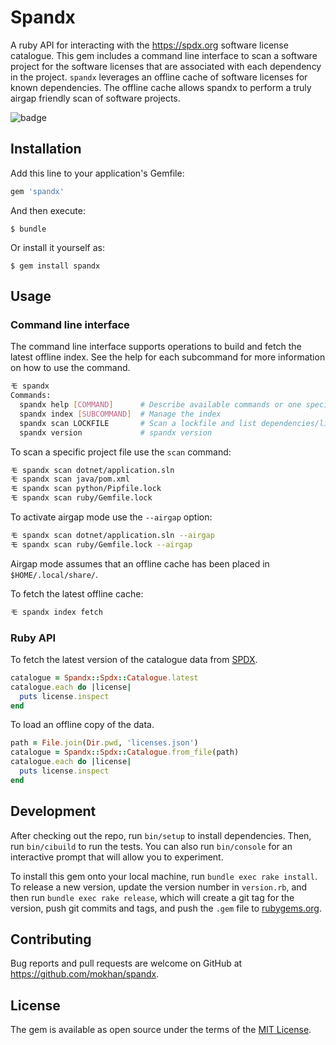 # Spandx

A ruby API for interacting with the https://spdx.org software license catalogue.
This gem includes a command line interface to scan a software project for the
software licenses that are associated with each dependency in the project.
`spandx` leverages an offline cache of software licenses for known dependencies.
The offline cache allows spandx to perform a truly airgap friendly scan of software
projects.

![badge](https://github.com/mokhan/spandx/workflows/ci/badge.svg)

## Installation

Add this line to your application's Gemfile:

```ruby
gem 'spandx'
```

And then execute:

    $ bundle

Or install it yourself as:

    $ gem install spandx

## Usage

### Command line interface

The command line interface supports operations to build and fetch the latest offline index.
See the help for each subcommand for more information on how to use the command.

```bash
モ spandx
Commands:
  spandx help [COMMAND]      # Describe available commands or one specific command
  spandx index [SUBCOMMAND]  # Manage the index
  spandx scan LOCKFILE       # Scan a lockfile and list dependencies/licenses
  spandx version             # spandx version
```

To scan a specific project file use the `scan` command:

```bash
モ spandx scan dotnet/application.sln
モ spandx scan java/pom.xml
モ spandx scan python/Pipfile.lock
モ spandx scan ruby/Gemfile.lock
```

To activate airgap mode use the `--airgap` option:

```bash
モ spandx scan dotnet/application.sln --airgap
モ spandx scan ruby/Gemfile.lock --airgap
```

Airgap mode assumes that an offline cache has been placed in `$HOME/.local/share/`.

To fetch the latest offline cache:

```bash
モ spandx index fetch
```

### Ruby API

To fetch the latest version of the catalogue data from [SPDX](https://spdx.org/licenses/licenses.json).

```ruby
catalogue = Spandx::Spdx::Catalogue.latest
catalogue.each do |license|
  puts license.inspect
end
```

To load an offline copy of the data.

```ruby
path = File.join(Dir.pwd, 'licenses.json')
catalogue = Spandx::Spdx::Catalogue.from_file(path)
catalogue.each do |license|
  puts license.inspect
end
```

## Development

After checking out the repo, run `bin/setup` to install dependencies. Then, run `bin/cibuild` to run the tests. You can also run `bin/console` for an interactive prompt that will allow you to experiment.

To install this gem onto your local machine, run `bundle exec rake install`. To release a new version, update the version number in `version.rb`, and then run `bundle exec rake release`, which will create a git tag for the version, push git commits and tags, and push the `.gem` file to [rubygems.org](https://rubygems.org).

## Contributing

Bug reports and pull requests are welcome on GitHub at https://github.com/mokhan/spandx.

## License

The gem is available as open source under the terms of the [MIT License](https://opensource.org/licenses/MIT).
